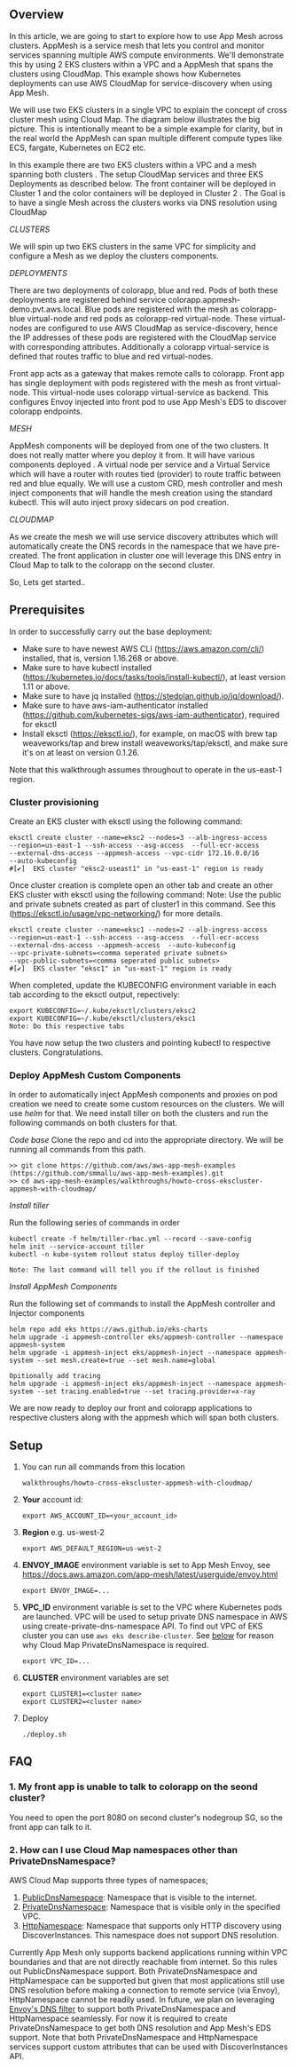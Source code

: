 ## Overview
In this article, we are going to start to explore how to use App Mesh across clusters. AppMesh is a service mesh that lets you control and monitor services spanning multiple AWS compute environments. We'll demonstrate this by using 2 EKS clusters within a VPC and a AppMesh that spans the clusters using CloudMap. This example shows how Kubernetes deployments can use AWS CloudMap for service-discovery when using App Mesh.

We will use two EKS clusters in a single VPC to explain the concept of cross cluster mesh using Cloud Map. The diagram below illustrates the big picture. This is intentionally meant to be a simple example for clarity, but in the real world the AppMesh can span multiple different compute types like ECS, fargate, Kubernetes on EC2 etc.

In this example there are two EKS clusters within a VPC and a mesh spanning both clusters . The setup CloudMap services and three EKS Deployments as described below. The front container will be deployed in Cluster 1 and the color containers will be deployed in Cluster 2 . The Goal is to have a single Mesh across the clusters works via DNS resolution using CloudMap


*CLUSTERS*

We will spin up two EKS clusters in the same VPC for simplicity and configure a Mesh as we deploy the clusters components.

*DEPLOYMENTS*

There are two deployments of colorapp, blue and red. Pods of both these deployments are registered behind service colorapp.appmesh-demo.pvt.aws.local. Blue pods are registered with the mesh as colorapp-blue virtual-node and red pods as colorapp-red virtual-node. These virtual-nodes are configured to use AWS CloudMap as service-discovery, hence the IP addresses of these pods are registered with the CloudMap service with corresponding attributes.
Additionally a colorapp virtual-service is defined that routes traffic to blue and red virtual-nodes.  

Front app acts as a gateway that makes remote calls to colorapp. Front app has single deployment with pods registered with the mesh as front virtual-node. This virtual-node uses colorapp virtual-service as backend. This configures Envoy injected into front pod to use App Mesh's EDS to discover colorapp endpoints.


*MESH*

AppMesh components will be deployed from one of the two clusters. It does not really matter where you deploy it from. It will have various components deployed . A virtual node per service and a Virtual Service which will have a router with routes tied (provider) to route traffic between red and blue equally. We will use a custom CRD, mesh controller and  mesh inject components that will handle the mesh creation using the standard kubectl. This will auto inject proxy sidecars on pod creation.

*CLOUDMAP*

As we create the mesh we will use service discovery attributes which will automatically create the DNS records in the namespace that we have pre-created. The front application in cluster one will leverage this DNS entry in Cloud Map to talk to the colorapp on the second cluster.  

So, Lets get started..

## Prerequisites

In order to successfully carry out the base deployment:

* Make sure to have newest AWS CLI (https://aws.amazon.com/cli/) installed, that is, version 1.16.268 or above.
* Make sure to have kubectl installed (https://kubernetes.io/docs/tasks/tools/install-kubectl/), at least version 1.11 or above.
* Make sure to have jq installed (https://stedolan.github.io/jq/download/).
* Make sure to have aws-iam-authenticator installed (https://github.com/kubernetes-sigs/aws-iam-authenticator), required for eksctl
* Install eksctl (https://eksctl.io/), for example, on macOS with brew tap weaveworks/tap and brew install weaveworks/tap/eksctl, and make sure it's on at least on version 0.1.26.

Note that this walkthrough assumes throughout to operate in the us-east-1 region.

### Cluster provisioning

Create an EKS cluster with eksctl using the following command:
```
eksctl create cluster --name=eksc2 --nodes=3 --alb-ingress-access 
--region=us-east-1 --ssh-access --asg-access  --full-ecr-access  
--external-dns-access --appmesh-access --vpc-cidr 172.16.0.0/16
--auto-kubeconfig
#[✔]  EKS cluster "eksc2-useast1" in "us-east-1" region is ready
```

Once cluster creation is complete open an other tab and create an other EKS cluster with eksctl using the following command:
Note: Use the public and private subnets created as part of cluster1 in this command. See this (https://eksctl.io/usage/vpc-networking/) for more details.
```
eksctl create cluster --name=eksc1 --nodes=2 --alb-ingress-access 
--region=us-east-1 --ssh-access --asg-access  --full-ecr-access  
--external-dns-access --appmesh-access  --auto-kubeconfig 
--vpc-private-subnets=<comma seperated private subnets>
--vpc-public-subnets=<comma seperated public subnets>
#[✔]  EKS cluster "eksc1" in "us-east-1" region is ready
```

When completed, update the KUBECONFIG environment variable in each tab according to the eksctl output, repectively:
```
export KUBECONFIG=~/.kube/eksctl/clusters/eksc2
export KUBECONFIG=~/.kube/eksctl/clusters/eksc1 
Note: Do this respective tabs
```

You have now setup the two clusters and pointing kubectl to respective clusters. Congratulations.

### Deploy AppMesh Custom Components

In order to automatically inject AppMesh components and proxies on pod creation we need to create some custom resources on the clusters. We will use *helm* for that. We need install tiller on both the clusters and run the following commands on both clusters for that.

*Code base*
Clone the repo and cd into the appropriate directory. We will be running all commands from this path.
```
>> git clone https://github.com/aws/aws-app-mesh-examples (https://github.com/smmallu/aws-app-mesh-examples).git
>> cd aws-app-mesh-examples/walkthroughs/howto-cross-ekscluster-appmesh-with-cloudmap/
```


*Install tiller*

Run the following series of commands in order
```
kubectl create -f helm/tiller-rbac.yml --record --save-config
helm init --service-account tiller
kubectl -n kube-system rollout status deploy tiller-deploy

Note: The last command will tell you if the rollout is finished
```

*Install AppMesh Components*

Run the following set of commands to install the AppMesh controller and Injector components 

```
helm repo add eks https://aws.github.io/eks-charts
helm upgrade -i appmesh-controller eks/appmesh-controller --namespace appmesh-system
helm upgrade -i appmesh-inject eks/appmesh-inject --namespace appmesh-system --set mesh.create=true --set mesh.name=global

Opitionally add tracing
helm upgrade -i appmesh-inject eks/appmesh-inject --namespace appmesh-system --set tracing.enabled=true --set tracing.provider=x-ray
```

We are now ready to deploy our front and colorapp applications to respective clusters along with the appmesh which will span both clusters.


## Setup

1. You can run all commands from this location
   ```
   walkthroughs/howto-cross-ekscluster-appmesh-with-cloudmap/
   ```
2. **Your** account id:
    ```
    export AWS_ACCOUNT_ID=<your_account_id>
    ```
3. **Region** e.g. us-west-2
    ```
    export AWS_DEFAULT_REGION=us-west-2
    ```
4. **ENVOY_IMAGE** environment variable is set to App Mesh Envoy, see https://docs.aws.amazon.com/app-mesh/latest/userguide/envoy.html
    ```
    export ENVOY_IMAGE=...
    ```
5. **VPC_ID** environment variable is set to the VPC where Kubernetes pods are launched. VPC will be used to setup private DNS namespace in AWS using create-private-dns-namespace API. To find out VPC of EKS cluster you can use `aws eks describe-cluster`. See [below](#1-how-can-i-use-cloud-map-namespaces-other-than-privatednsnamespace) for reason why Cloud Map PrivateDnsNamespace is required.
    ```
    export VPC_ID=...
    ```
6. **CLUSTER** environment variables are set
    ```
    export CLUSTER1=<cluster name>
    export CLUSTER2=<cluster name>
    ```
7. Deploy
    ```. 
    ./deploy.sh
    ```

## FAQ
### 1. My front app is unable to talk to colorapp on the seond cluster?
You need to open the port 8080 on second cluster's nodegroup SG, so the front app can talk to it.

### 2. How can I use Cloud Map namespaces other than PrivateDnsNamespace?
AWS Cloud Map supports three types of namespaces;
1. [PublicDnsNamespace](https://docs.aws.amazon.com/cloud-map/latest/api/API_CreatePublicDnsNamespace.html): Namespace that is visible to the internet.
2. [PrivateDnsNamespace](https://docs.aws.amazon.com/cloud-map/latest/api/API_CreatePrivateDnsNamespace.html): Namespace that is visible only in the specified VPC.
3. [HttpNamespace](https://docs.aws.amazon.com/cloud-map/latest/api/API_CreateHttpNamespace.html): Namespace that supports only HTTP discovery using DiscoverInstances. This namespace does not support DNS resolution.

Currently App Mesh only supports backend applications running within VPC boundaries and that are not directly reachable from internet. So this rules out PublicDnsNamespace support. Both PrivateDnsNamespace and HttpNamespace can be supported but given that most applications still use DNS resolution before making a connection to remote service (via Envoy), HttpNamespace cannot be readily used. In future, we plan on leveraging [Envoy's DNS filter](https://github.com/envoyproxy/envoy/issues/6748) to support both PrivateDnsNamespace and HttpNamespace seamlessly. For now it is required to create PrivateDnsNamespace to get both DNS resolution and App Mesh's EDS support. Note that both PrivateDnsNamespace and HttpNamespace services support custom attributes that can be used with DiscoverInstances API.